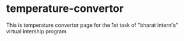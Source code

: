 # temperature-convertor
 This is temperature convertor page for the 1st task of "bharat intern's" virtual intership program
